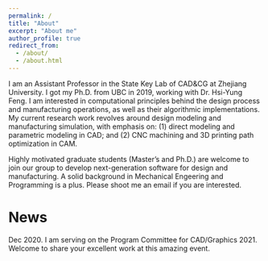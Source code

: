 ```yaml
---
permalink: /
title: "About"
excerpt: "About me"
author_profile: true
redirect_from: 
  - /about/
  - /about.html
---
```


I am an Assistant Professor in the State Key Lab of CAD&CG at Zhejiang University. I got my Ph.D. from UBC in 2019, working with Dr. Hsi-Yung Feng. I am interested in computational principles behind the design process and manufacturing operations, as well as their algorithmic implementations. My current research work revolves around design modeling and manufacturing simulation, with emphasis on: (1) direct modeling and parametric modeling in CAD; and (2) CNC machining and 3D printing path optimization in CAM.

Highly motivated graduate students (Master’s and Ph.D.) are welcome to join our group to develop next-generation software for design and manufacturing. A solid background in Mechanical Engeering and Programming is a plus. Please shoot me an email if you are interested.

News
======
Dec 2020. I am serving on the Program Committee for CAD/Graphics 2021. Welcome to share your excellent work at this amazing event.


